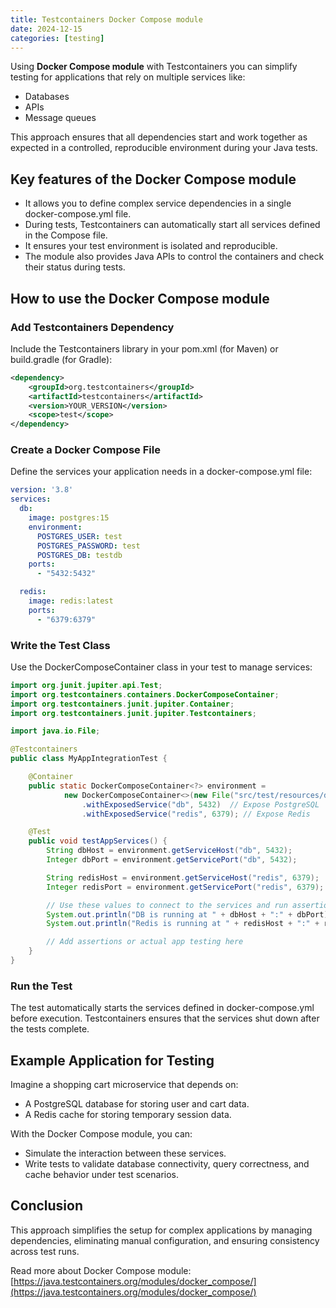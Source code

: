 ```yaml
---
title: Testcontainers Docker Compose module
date: 2024-12-15
categories: [testing]
---
```


Using **Docker Compose module** with Testcontainers you can simplify testing for applications that rely on multiple services like:

- Databases
- APIs
- Message queues

This approach ensures that all dependencies start and work together as expected in a controlled, reproducible environment during your Java tests.

## Key features of the Docker Compose module

- It allows you to define complex service dependencies in a single docker-compose.yml file.
- During tests, Testcontainers can automatically start all services defined in the Compose file.
- It ensures your test environment is isolated and reproducible.
- The module also provides Java APIs to control the containers and check their status during tests.

## How to use the Docker Compose module

### Add Testcontainers Dependency

Include the Testcontainers library in your pom.xml (for Maven) or build.gradle (for Gradle):

```xml
<dependency>
    <groupId>org.testcontainers</groupId>
    <artifactId>testcontainers</artifactId>
    <version>YOUR_VERSION</version>
    <scope>test</scope>
</dependency>
```

### Create a Docker Compose File
  
Define the services your application needs in a docker-compose.yml file:

```yaml
version: '3.8'
services:
  db:
    image: postgres:15
    environment:
      POSTGRES_USER: test
      POSTGRES_PASSWORD: test
      POSTGRES_DB: testdb
    ports:
      - "5432:5432"

  redis:
    image: redis:latest
    ports:
      - "6379:6379"
```

### Write the Test Class
  
Use the DockerComposeContainer class in your test to manage services:

```java
import org.junit.jupiter.api.Test;
import org.testcontainers.containers.DockerComposeContainer;
import org.testcontainers.junit.jupiter.Container;
import org.testcontainers.junit.jupiter.Testcontainers;

import java.io.File;

@Testcontainers
public class MyAppIntegrationTest {

    @Container
    public static DockerComposeContainer<?> environment =
            new DockerComposeContainer<>(new File("src/test/resources/docker-compose.yml"))
                .withExposedService("db", 5432)  // Expose PostgreSQL
                .withExposedService("redis", 6379); // Expose Redis

    @Test
    public void testAppServices() {
        String dbHost = environment.getServiceHost("db", 5432);
        Integer dbPort = environment.getServicePort("db", 5432);

        String redisHost = environment.getServiceHost("redis", 6379);
        Integer redisPort = environment.getServicePort("redis", 6379);

        // Use these values to connect to the services and run assertions
        System.out.println("DB is running at " + dbHost + ":" + dbPort);
        System.out.println("Redis is running at " + redisHost + ":" + redisPort);

        // Add assertions or actual app testing here
    }
}
```

### Run the Test

The test automatically starts the services defined in docker-compose.yml before execution.
Testcontainers ensures that the services shut down after the tests complete.

## Example Application for Testing

Imagine a shopping cart microservice that depends on:

- A PostgreSQL database for storing user and cart data.
- A Redis cache for storing temporary session data.

With the Docker Compose module, you can:

- Simulate the interaction between these services.
- Write tests to validate database connectivity, query correctness, and cache behavior under test scenarios.

## Conclusion

This approach simplifies the setup for complex applications by managing dependencies, eliminating manual configuration, and ensuring consistency across test runs.

Read more about Docker Compose module:
[https://java.testcontainers.org/modules/docker_compose/](https://java.testcontainers.org/modules/docker_compose/)
